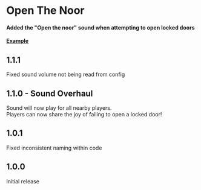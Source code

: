 # Open The Noor
#### Added the "Open the noor" sound when attempting to open locked doors

__<u>[Example](https://youtu.be/vKgmCteDbY8)</u>__

## 1.1.1
Fixed sound volume not being read from config

## 1.1.0 - Sound Overhaul
Sound will now play for all nearby players.<br>
Players can now share the joy of failing to open a locked door!

## 1.0.1
Fixed inconsistent naming within code

## 1.0.0
Initial release
